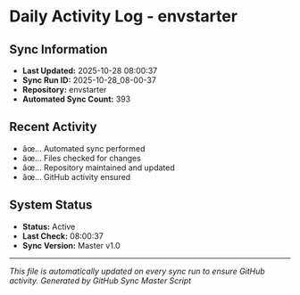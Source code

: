 ﻿# Daily Activity Log - envstarter

## Sync Information
- **Last Updated:** 2025-10-28 08:00:37
- **Sync Run ID:** 2025-10-28_08-00-37
- **Repository:** envstarter
- **Automated Sync Count:** 393

## Recent Activity
- âœ… Automated sync performed
- âœ… Files checked for changes
- âœ… Repository maintained and updated
- âœ… GitHub activity ensured

## System Status
- **Status:** Active
- **Last Check:** 08:00:37
- **Sync Version:** Master v1.0

---
*This file is automatically updated on every sync run to ensure GitHub activity.*
*Generated by GitHub Sync Master Script*
